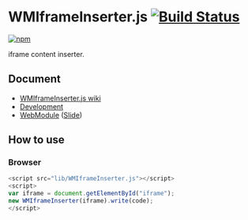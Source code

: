# WMIframeInserter.js [![Build Status](https://api.travis-ci.org/legokichi/WMIframeInserter.js.png)](http://travis-ci.org/legokichi/WMIframeInserter.js)

[![npm](https://nodei.co/npm/legokichi.wmiframeinserter.js.png?downloads=true&stars=true)](https://nodei.co/npm/legokichi.wmiframeinserter.js/)

iframe content inserter.

## Document

- [WMIframeInserter.js wiki](https://github.com/legokichi/WMIframeInserter.js/wiki/WMIframeInserter)
- [Development](https://github.com/uupaa/WebModule/wiki/Development)
- [WebModule](https://github.com/uupaa/WebModule) ([Slide](http://uupaa.github.io/Slide/slide/WebModule/index.html))


## How to use

### Browser

```js
<script src="lib/WMIframeInserter.js"></script>
<script>
var iframe = document.getElementById("iframe");
new WMIframeInserter(iframe).write(code);
</script>
```
